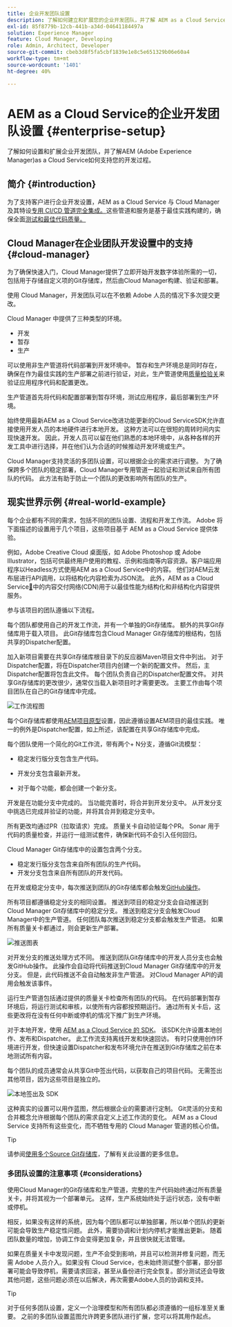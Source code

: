 ```yaml
---
title: 企业开发团队设置
description: 了解如何建立和扩展您的企业开发团队，并了解 AEM as a Cloud Service 如何支持您的开发过程。
exl-id: 85f8779b-12cb-441b-a34d-04641184497a
solution: Experience Manager
feature: Cloud Manager, Developing
role: Admin, Architect, Developer
source-git-commit: cbeb3d8f5fa5cbf1839e1e8c5e651329b06e60a4
workflow-type: tm+mt
source-wordcount: '1401'
ht-degree: 40%

---
```


# AEM as a Cloud Service的企业开发团队设置 {#enterprise-setup}

了解如何设置和扩展企业开发团队，并了解AEM (Adobe Experience Manager)as a Cloud Service如何支持您的开发过程。

## 简介 {#introduction}

为了支持客户进行企业开发设置，AEM as a Cloud Service 与 Cloud Manager 及其特设[专用 CI/CD 管道完全集成。](/help/implementing/cloud-manager/configuring-pipelines/introduction-ci-cd-pipelines.md)这些管道和服务是基于最佳实践构建的，确保全面[测试和最佳代码质量。](/help/implementing/cloud-manager/code-quality-testing.md)

## Cloud Manager在企业团队开发设置中的支持 {#cloud-manager}

为了确保快速入门，Cloud Manager提供了立即开始开发数字体验所需的一切，包括用于存储自定义项的Git存储库，然后由Cloud Manager构建、验证和部署。

使用 Cloud Manager，开发团队可以在不依赖 Adobe 人员的情况下多次提交更改。

Cloud Manager 中提供了三种类型的环境。

* 开发
* 暂存
* 生产

可以使用非生产管道将代码部署到开发环境中。 暂存和生产环境总是同时存在，确保在作为最佳实践的生产部署之前进行验证，对此，生产管道使用[质量检验关](/help/implementing/cloud-manager/custom-code-quality-rules.md)来验证应用程序代码和配置更改。

生产管道首先将代码和配置部署到暂存环境，测试应用程序，最后部署到生产环境。

始终使用最新AEM as a Cloud Service改进功能更新的Cloud ServiceSDK允许直接使用开发人员的本地硬件进行本地开发。 这种方法可以在很短的周转时间内实现快速开发。 因此，开发人员可以留在他们熟悉的本地环境中，从各种各样的开发工具中进行选择，并在他们认为合适的时候推动开发环境或生产。

Cloud Manager支持灵活的多团队设置，可以根据企业的需求进行调整。 为了确保跨多个团队的稳定部署，Cloud Manager专用管道一起验证和测试来自所有团队的代码。 此方法有助于防止一个团队的更改影响所有团队的生产。

## 现实世界示例 {#real-world-example}

每个企业都有不同的需求，包括不同的团队设置、流程和开发工作流。 Adobe 将下面描述的设置用于几个项目，这些项目基于 AEM as a Cloud Service 提供体验。

例如，Adobe Creative Cloud 桌面版，如 Adobe Photoshop 或 Adobe Illustrator，包括可供最终用户使用的教程、示例和指南等内容资源。客户端应用程序以Headless方式使用AEM as a Cloud Service中的内容。 他们对AEM云发布层进行API调用，以将结构化内容检索为JSON流。 此外，AEM as a Cloud Service[&#128279;](/help/implementing/dispatcher/cdn.md#content-delivery)中的内容交付网络(CDN)用于以最佳性能为结构化和非结构化内容提供服务。

参与该项目的团队遵循以下流程。

每个团队都使用自己的开发工作流，并有一个单独的Git存储库。 额外的共享Git存储库用于载入项目。 此Git存储库包含Cloud Manager Git存储库的根结构，包括共享的Dispatcher配置。

加入新项目需要在共享Git存储库根目录下的反应器Maven项目文件中列出。 对于Dispatcher配置，将在Dispatcher项目内创建一个新的配置文件。 然后，主Dispatcher配置将包含此文件。 每个团队负责自己的Dispatcher配置文件。 对共享Git存储库的更改很少，通常仅当载入新项目时才需要更改。 主要工作由每个项目团队在自己的Git存储库中完成。

![工作流程图](/help/implementing/cloud-manager/assets/team-setup1.png)

每个Git存储库都使用[AEM项目原型](https://experienceleague.adobe.com/zh-hans/docs/experience-manager-core-components/using/developing/archetype/overview)设置，因此遵循设置AEM项目的最佳实践。 唯一的例外是Dispatcher配置，如上所述，该配置在共享Git存储库中完成。

每个团队使用一个简化的Git工作流，带有两个+ N分支，遵循Git流模型：

* 稳定发行版分支包含生产代码。

* 开发分支包含最新开发。

* 对于每个功能，都会创建一个新分支。

开发是在功能分支中完成的。 当功能完善时，将合并到开发分支中。 从开发分支中挑选已完成并验证的功能，并将其合并到稳定分支中。

所有更改均通过PR（拉取请求）完成。 质量关卡自动验证每个PR。 Sonar 用于代码的质量检查，并运行一组测试套件，确保新代码不会引入任何回归。

Cloud Manager Git存储库中的设置包含两个分支。

* 稳定发行版分支包含来自所有团队的生产代码。
* 开发分支包含来自所有团队的开发代码。

在开发或稳定分支中，每次推送到团队的Git存储库都会触发[GitHub操作](/help/implementing/cloud-manager/managing-code/working-with-multiple-source-git-repositories.md#managing-code)。

所有项目都遵循稳定分支的相同设置。 推送到项目的稳定分支会自动推送到Cloud Manager Git存储库中的稳定分支。 推送到稳定分支会触发Cloud Manager中的生产管道。 任何团队每次推送到稳定分支都会触发生产管道。 如果所有质量关卡都通过，则会更新生产部署。

![推送图表](/help/implementing/cloud-manager/assets/team-setup2.png)

对开发分支的推送处理方式不同。 推送到团队Git存储库中的开发人员分支也会触发GitHub操作。 此操作会自动将代码推送到Cloud Manager Git存储库中的开发分支。 但是，此代码推送不会自动触发非生产管道。 对Cloud Manager API的调用会触发该事件。

运行生产管道包括通过提供的质量关卡检查所有团队的代码。 在代码部署到暂存环境后，将运行测试和审核，以使所有内容都按预期运行。 通过所有关卡后，这些更改将在没有任何中断或停机的情况下推广到生产环境。

对于本地开发，使用 [AEM as a Cloud Service 的 SDK](/help/implementing/developing/introduction/aem-as-a-cloud-service-sdk.md#developing)。 该SDK允许设置本地创作、发布和Dispatcher。 此工作流支持离线开发和快速回访。 有时只使用创作环境进行开发，但快速设置Dispatcher和发布环境允许在推送到Git存储库之前在本地测试所有内容。

每个团队的成员通常会从共享Git中签出代码，以获取自己的项目代码。 无需签出其他项目，因为这些项目是独立的。

![本地签出及 SDK](/help/implementing/cloud-manager/assets/team-setup3.png)

这种真实的设置可以用作蓝图，然后根据企业的需要进行定制。 Git灵活的分支和合并概念允许根据每个团队的需求自定义上述工作流的变化。 AEM as a Cloud Service 支持所有这些变化，而不牺牲专用的 Cloud Manager 管道的核心价值。

>[!TIP]
>
>请参阅[使用多个Source Git存储库](https://experienceleague.adobe.com/en/docs/experience-manager-cloud-manager/content/managing-code/multiple-git-repos#managing-code)，了解有关此设置的更多信息。

### 多团队设置的注意事项 {#considerations}

使用Cloud Manager的Git存储库和生产管道，完整的生产代码始终通过所有质量关卡，并将其视为一个部署单元。 这样，生产系统始终处于运行状态，没有中断或停机。

相反，如果没有这样的系统，因为每个团队都可以单独部署，所以单个团队的更新可能会导致生产稳定性问题。 此外，需要协调和计划内停机才能推出更新。 随着团队数量的增加，协调工作会变得更加复杂，并且很快就无法管理。

如果在质量关卡中发现问题，生产不会受到影响，并且可以检测并修复问题，而无需 Adobe 人员介入。如果没有 Cloud Service，也未始终测试整个部署，部分部署可能会导致停机，需要请求回滚，甚至从备份进行完全恢复。部分测试还会导致其他问题，这些问题必须在以后解决，再次需要Adobe人员的协调和支持。

>[!TIP]
>
>对于任何多团队设置，定义一个治理模型和所有团队都必须遵循的一组标准至关重要。 之前的多团队设置蓝图允许跨更多团队进行扩展，您可以将其用作起点。
